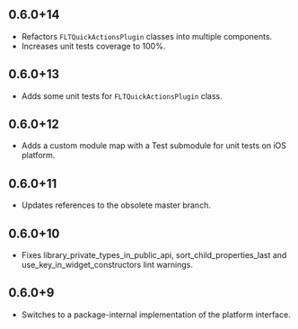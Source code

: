 ## 0.6.0+14

* Refactors `FLTQuickActionsPlugin` classes into multiple components. 
* Increases unit tests coverage to 100%. 

## 0.6.0+13

* Adds some unit tests for `FLTQuickActionsPlugin` class. 

## 0.6.0+12

* Adds a custom module map with a Test submodule for unit tests on iOS platform.

## 0.6.0+11

* Updates references to the obsolete master branch.

## 0.6.0+10

* Fixes library_private_types_in_public_api, sort_child_properties_last and use_key_in_widget_constructors
  lint warnings.

## 0.6.0+9

* Switches to a package-internal implementation of the platform interface.

